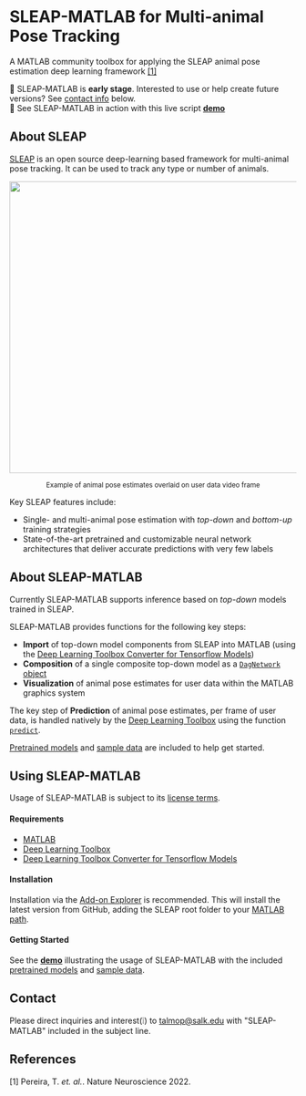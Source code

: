 # SLEAP-MATLAB for Multi-animal Pose Tracking
A MATLAB community toolbox for applying the SLEAP animal pose estimation deep learning framework [\[1\]](#references)

🚧 SLEAP-MATLAB is **early stage**. Interested to use or help create future versions? See [contact info](#contact) below.  
👀 See SLEAP-MATLAB in action with this live script [**demo**](https://viewer.mathworks.com/?viewer=live_code&url=https%3A%2F%2Fwww.mathworks.com%2Fmatlabcentral%2Fmlc-downloads%2Fdownloads%2F85a3255c-4ff5-42ef-9c10-b441318b4322%2F501c4bc8-2509-40fc-aba0-323d33dff728%2Ffiles%2FEphysDemo.mlx&embed=web)

## About SLEAP
[SLEAP](https://sleap.ai) is an open source deep-learning based framework for multi-animal pose tracking. It can be used to track any type or number of animals. 

<p align="center"><img src="https://user-images.githubusercontent.com/3187454/106523005-5f7f1200-6495-11eb-87a5-2b93e251e22a.png" width="512"></p>
<p align="center"><sup>Example of animal pose estimates overlaid on user data video frame</sup></p>

Key SLEAP features include: 
* Single- and multi-animal pose estimation with _top-down_ and _bottom-up_ training strategies
* State-of-the-art pretrained and customizable neural network architectures that deliver accurate predictions with very few labels

## About SLEAP-MATLAB
Currently SLEAP-MATLAB supports inference based on _top-down_ models trained in SLEAP.

SLEAP-MATLAB provides functions for the following key steps:
* **Import** of top-down model components from SLEAP into MATLAB (using the [Deep Learning Toolbox Converter for Tensorflow Models](https://www.mathworks.com/matlabcentral/fileexchange/64649-deep-learning-toolbox-converter-for-tensorflow-models)) 
* **Composition** of a single composite top-down model as a [`DagNetwork` object](https://www.mathworks.com/help/deeplearning/ref/dagnetwork.html)
* **Visualization** of animal pose estimates for user data within the MATLAB graphics system

The key step of **Prediction** of animal pose estimates, per frame of user data, is handled natively by the [Deep Learning Toolbox](https://www.mathworks.com/products/deep-learning.html) using the function [`predict`](https://www.mathworks.com/help/deeplearning/ref/seriesnetwork.predict.html).

[Pretrained models](/pretrained_models) and [sample data](/sample_data) are included to help get started. 

## Using SLEAP-MATLAB
Usage of SLEAP-MATLAB is subject to its [license terms](LICENSE.md). 

#### Requirements
* [MATLAB](https://www.mathworks.com/solutions/deep-learning.html)
* [Deep Learning Toolbox](https://www.mathworks.com/products/deep-learning.html)
* [Deep Learning Toolbox Converter for Tensorflow Models](https://www.mathworks.com/matlabcentral/fileexchange/64649-deep-learning-toolbox-converter-for-tensorflow-models)

#### Installation
Installation via the [Add-on Explorer](https://www.mathworks.com/products/matlab/add-on-explorer.html) is recommended. This will install the latest version from GitHub, adding the SLEAP root folder to your [MATLAB path](https://www.mathworks.com/help/matlab/matlab_env/what-is-the-matlab-search-path.html). 

#### Getting Started
See the [**demo**](https://viewer.mathworks.com/?viewer=live_code&url=https%3A%2F%2Fwww.mathworks.com%2Fmatlabcentral%2Fmlc-downloads%2Fdownloads%2F85a3255c-4ff5-42ef-9c10-b441318b4322%2F501c4bc8-2509-40fc-aba0-323d33dff728%2Ffiles%2FEphysDemo.mlx&embed=web) illustrating the usage of SLEAP-MATLAB with the included [pretrained models](/pretrained_models) and [sample data](/sample_data).

## Contact
Please direct inquiries and interest(❕) to [talmop@salk.edu](mailto:talmop@salk.edu?subject=\[SLEAP-MATLAB\]) with "SLEAP-MATLAB" included in the subject line. 

## References
\[1\] Pereira, T. _et. al._. Nature Neuroscience 2022.
